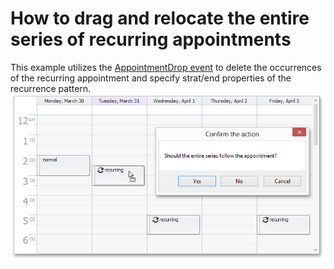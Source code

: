 # How to drag and relocate the entire series of recurring appointments


<p>This example utilizes the <a href="http://documentation.devexpress.com/#WindowsForms/DevExpressXtraSchedulerSchedulerControl_AppointmentDroptopic">AppointmentDrop event</a> to delete the occurrences of the recurring appointment and specify strat/end properties of the recurrence pattern.<br /><img src="https://raw.githubusercontent.com/DevExpress-Examples/how-to-drag-and-relocate-the-entire-series-of-recurring-appointments-e162/13.1.4+/media/81b14e97-d7b1-11e4-80bf-00155d62480c.png"></p>

<br/>


